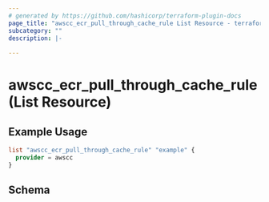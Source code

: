 ```yaml
---
# generated by https://github.com/hashicorp/terraform-plugin-docs
page_title: "awscc_ecr_pull_through_cache_rule List Resource - terraform-provider-awscc"
subcategory: ""
description: |-
  
---
```


# awscc_ecr_pull_through_cache_rule (List Resource)



## Example Usage

```terraform
list "awscc_ecr_pull_through_cache_rule" "example" {
  provider = awscc
}
```

<!-- schema generated by tfplugindocs -->
## Schema

